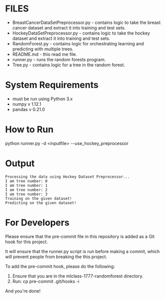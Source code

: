 FILES
=====
- BreastCancerDataSetPreprocessor.py - contains logic to take the breast cancer dataset and extract it into training and
                                       test sets.
- HockeyDataSetPreprocessor.py - contains logic to take the hockey dataset and extract it into training and test sets.
- RandomForest.py - contains logic for orchestrating learning and predicting with multiple trees.
- README.md - this read me file.
- runner.py - runs the random forests program.
- Tree.py - contains logic for a tree in the random forest.


System Requirements
===================
- must be run using Python 3.x
- numpy v 1.12.1
- pandas v 0.21.0


How to Run
==========
python runner.py -d \<inputfile\> --use_hockey_preprocessor


Output
======
```
Processing the data using Hockey Dataset Preprocessor...
I am tree number: 0
I am tree number: 1
I am tree number: 2
I am tree number: 3
Training on the given dataset!
Predicting on the given dataset!
```


For Developers
==============
Please ensure that the pre-commit file in this repository is added as a Git hook for this project.

It will ensure that the runner.py script is run before making a commit, which will prevent people from breaking the this project.

To add the pre-commit hook, please do the following:
1. Ensure that you are in the mlclass-1777-randomforest directory.
2. Run: cp pre-commit .git/hooks -i

And you're done!
